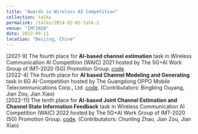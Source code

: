```yaml
---
title: "Awards in Wireless AI Competition"
collection: talks
permalink: /talks/2014-02-01-talk-2
venue: "IMT2020"
date: 2022-09-11
location: "Beijing, China"
---
```


[2021-9] The fourth place for **AI-based channel estimation** task in Wireless Communication AI Competition (WAIC) 2021 hosted by The 5G+AI Work Group of IMT-2020 (5G) Promotion Group. [code](https://mmistakes.github.io/minimal-mistakes/).<br>
[2022-4] The fourth place for **AI based Channel Modeling and Generating** task in 6G AI-Competition hosted by The Guangdong OPPO Mobile Telecommunications Corp., Ltd. [code](https://mmistakes.github.io/minimal-mistakes/). (Contributators: Bingbing Ouyang, Jian Zou, Jian Xiao)<br>
[2022-11] The tenth place for **AI-based Joint Channel Estimation and Channel State Information Feedback** task in Wireless Communication AI Competition (WAIC) 2022 hosted by The 5G+AI Work Group of IMT-2020 (5G) Promotion Group. [code](https://mmistakes.github.io/minimal-mistakes/). (Contributators: Chunling Zhao, Jian Zou, Jian Xiao)

